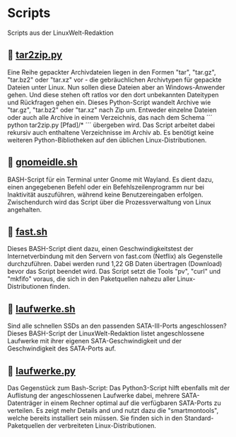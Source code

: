 # Scripts
Scripts aus der LinuxWelt-Redaktion

## :page_with_curl: [tar2zip.py](https://github.com/LinuxWelt/Scripts/blob/main/tar2zip.py) 
Eine Reihe gepackter Archivdateien liegen in den Formen "tar", "tar.gz", "tar.bz2" oder "tar.xz" vor - die gebräuchlichen Archivtypen für gepackte Dateien unter Linux. Nun sollen diese Dateien aber an Windows-Anwender gehen. Und diese stehen oft ratlos vor den dort unbekannten Dateitypen und Rückfragen gehen ein. Dieses Python-Script wandelt Archive wie "tar.gz", "tar.bz2" oder "tar.xz" nach Zip um. Entweder einzelne Dateien oder auch alle Archive in einem Verzeichnis, das nach dem Schema 
´´´
python tar2zip.py [Pfad]/*
´´´
übergeben wird. Das Script arbeitet dabei rekursiv auch enthaltene Verzeichnisse im Archiv ab. Es benötigt keine weiteren Python-Bibliotheken auf den üblichen Linux-Distributionen. 

## :page_with_curl: [gnomeidle.sh](https://github.com/LinuxWelt/Scripts/blob/main/gnomeidle.sh)
BASH-Script für ein Terminal unter Gnome mit Wayland. Es dient dazu, einen angegebenen Befehl oder ein Befehlszeilenprogramm nur bei Inaktivität auszuführen, während keine Benutzereingaben erfolgen. Zwischendurch wird das Script über die Prozessverwaltung von Linux angehalten.

## :page_with_curl: [fast.sh](https://github.com/LinuxWelt/Scripts/blob/main/fast.sh)
Dieses BASH-Script dient dazu, einen Geschwindigkeitstest der Internetverbindung mit den Servern von fast.com (Netflix) als Gegenstelle durchzuführen. Dabei
werden rund 1,22 GB Daten übertragen (Download) bevor das Script beendet wird. Das Script setzt die Tools "pv", "curl" und "mkfifo" voraus,
die sich in den Paketquellen nahezu aller Linux-Distributionen finden.

## :page_with_curl: [laufwerke.sh](https://github.com/LinuxWelt/Scripts/blob/main/laufwerke.sh)
Sind alle schnellen SSDs an den passenden SATA-III-Ports angeschlossen? Dieses BASH-Script der LinuxWelt-Redaktion listet angeschlossene Laufwerke mit ihrer eigenen SATA-Geschwindigkeit und der Geschwindigkeit des SATA-Ports auf.

## :page_with_curl: [laufwerke.py](https://github.com/LinuxWelt/Scripts/blob/main/laufwerke.py)
Das Gegenstück zum Bash-Script: Das Python3-Script hilft ebenfalls mit der Auflistung der angeschlossenen Laufwerke dabei, mehrere SATA-Datenträger in einem Rechner optimal auf die verfügbaren SATA-Ports zu verteilen. Es zeigt mehr Details and und nutzt dazu die "smartmontools", welche bereits installiert sein müssen. Sie finden sich in den Standard-Paketquellen der verbreiteten Linux-Distributionen.



